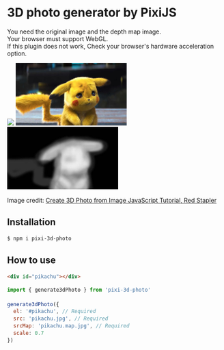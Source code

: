 # 3D photo generator by PixiJS

You need the original image and the depth map image.<br />
Your browser must support WebGL.<br />
If this plugin does not work, Check your browser's hardware acceleration option.

<img src="https://github.com/ParkYoungWoong/pixi-3d-photo/blob/master/assets/sample.gif" width="500" /> 

<img src="https://github.com/ParkYoungWoong/pixi-3d-photo/blob/master/assets/pikachu.jpg" width="260" />
<img src="https://github.com/ParkYoungWoong/pixi-3d-photo/blob/master/assets/pikachu.map.jpg" width="260" />

Image credit: [Create 3D Photo from Image JavaScript Tutorial, Red Stapler](https://redstapler.co/3d-photo-from-image-javascript-tutorial)

## Installation

```bash
$ npm i pixi-3d-photo
```

## How to use

```html
<div id="pikachu"></div>
```

```js
import { generate3dPhoto } from 'pixi-3d-photo'

generate3dPhoto({
  el: '#pikachu', // Required
  src: 'pikachu.jpg', // Required
  srcMap: 'pikachu.map.jpg', // Required
  scale: 0.7 
})
```
